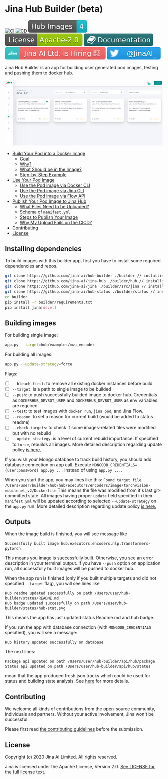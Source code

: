 # Jina Hub Builder (beta)

[![CI](https://github.com/jina-ai/hub-builder/workflows/builder-release/badge.svg?branch=master)](https://github.com/jina-ai/hub-builder/actions?query=workflow%3Aon-release)
[![CD](https://github.com/jina-ai/hub-builder/workflows/nightly/badge.svg?branch=master)](https://github.com/jina-ai/hub-builder/actions?query=workflow%3Anightly)
[![Hub Image](https://github.com/jina-ai/hub-status/blob/master/hub-stat.svg?sanitize=true)](https://hubstatus.jina.ai)
[![Jina](https://github.com/jina-ai/jina/blob/master/.github/badges/license-badge.svg "Jina is licensed under Apache-2.0")](#license)
[![Jina Docs](https://github.com/jina-ai/jina/blob/master/.github/badges/docs-badge.svg "Checkout our docs and learn Jina")](https://docs.jina.ai)
[![We are hiring](https://github.com/jina-ai/jina/blob/master/.github/badges/jina-corp-badge-hiring.svg "We are hiring full-time position at Jina")](https://jobs.jina.ai)
<a href="https://twitter.com/intent/tweet?text=%F0%9F%91%8DCheck+out+Jina%3A+the+New+Open-Source+Solution+for+Neural+Information+Retrieval+%F0%9F%94%8D%40JinaAI_&url=https%3A%2F%2Fgithub.com%2Fjina-ai%2Fjina&hashtags=JinaSearch&original_referer=http%3A%2F%2Fgithub.com%2F&tw_p=tweetbutton" target="_blank">
  <img src="https://github.com/jina-ai/jina/blob/master/.github/badges/twitter-badge.svg"
       alt="tweet button" title="👍Share Jina with your friends on Twitter"></img>
</a>

Jina Hub Builder is an app for building user generated pod images, testing and pushing them to docker hub.

![](.github/.README_images/hub-demo.gif)

<!-- START doctoc generated TOC please keep comment here to allow auto update -->
<!-- DON'T EDIT THIS SECTION, INSTEAD RE-RUN doctoc TO UPDATE -->


- [Build Your Pod into a Docker Image](#build-your-pod-into-a-docker-image)
  - [Goal](#goal)
  - [Why?](#why)
  - [What Should be in the Image?](#what-should-be-in-the-image)
  - [Step-by-Step Example](#step-by-step-example)
- [Use Your Pod Image](#use-your-pod-image)
  - [Use the Pod image via Docker CLI](#use-the-pod-image-via-docker-cli)
  - [Use the Pod image via Jina CLI](#use-the-pod-image-via-jina-cli)
  - [Use the Pod image via Flow API](#use-the-pod-image-via-flow-api)
- [Publish Your Pod Image to Jina Hub](#publish-your-pod-image-to-jina-hub)
  - [What Files Need to be Uploaded?](#what-files-need-to-be-uploaded)
  - [Schema of `manifest.yml`](#schema-of-manifestyml)
  - [Steps to Publish Your Image](#steps-to-publish-your-image)
  - [Why My Upload Fails on the CICD?](#why-my-upload-fails-on-the-cicd)
- [Contributing](#contributing)
- [License](#license)

<!-- END doctoc generated TOC please keep comment here to allow auto update -->

## Installing dependencies

To build images with this builder app, first you have to install some required dependencies and repos.

```bash
git clone https://github.com/jina-ai/hub-builder ./builder // installing the builder core
git clone https://github.com/jina-ai/jina-hub ./builder/hub // installing hub containing current stable images
git clone https://github.com/jina-ai/jina ./builder/src/jina // installing jina core
git clone https://github.com/jina-ai/hub-status ./builder/status // installing status path
cd builder
pip install -r builder/requirements.txt
pip install jina[devel]
```

## Building images

For building single image:

```bash
app.py --target=hub/examples/mwu_encoder
```

For building all images:

```bash
app.py --update-strategy=force
```

Flags:

- [ ] `--bleach-first`: to remove all existing docker instances before build
- [ ] `--target`: is a path to single image to be builded
- [ ] `--push`: to push successfully builded image to docker hub. Credentials as `DOCKERHUB_DEVBOT_USER` and `DOCKERHUB_DEVBOT_USER` as env variables are required.
- [ ] `--test`: to test images with `docker run`, `jina pod`, and Jina Flow.
- [ ] `--reason`: to set a reason for current build (would be added to status readme)
- [ ] `--check-targets`: to check if some images-related files were modified but with no rebuild
- [ ] `--update-strategy`: is a level of current rebuild importance. If specified to `force`, rebuilds all images. More detailed description regarding update policy [is here.](https://github.com/jina-ai/jina-hub#remarks-on-the-update-policy)

If you wish your Mongo database to track build history, you should add database connection on app call. 
Execute `MONGODB_CREDENTIALS={user:password} app.py ...` instead of using `app.py ...`.

When you start the app, you may lines like this:
`Found target file /Users/user/builder/hub/hub/executors/encoders/image/torchvision-mobilenet_v2/Dockerfile`
This means the file was modified from it's last git-committed state. 
All images having proper `update` field specified in their `manifest.yml` will be updated according to selected `--update-strategy` on the `app.py` run. More detailed description regarding update policy [is here.](https://github.com/jina-ai/jina-hub#remarks-on-the-update-policy)

## Outputs

When the image build is finished, you will see message like
```
Successfully built image hub.executors.encoders.nlp.transformers-pytorch
```
This means you image is successfully built. Otherwise, you see an error description in your terminal output.
If you have `--push` option on application run, all successfully built images will be pushed to docker hub.

When the app run is finished (only if you built multiple targets and did not specified `--target` flag), you will see lines like
```
Hub readme updated successfully on path /Users/user/hub-builder/status/README.md
Hub badge updated successfully on path /Users/user/hub-builder/status/hub-stat.svg
```
This means the app has just updated status Readme.md and hub badge.

If you run the app with database connection (with `MONGODB_CREDENTIALS` specified), you will see a message:
```
Hub history updated successfully on database
```
The next lines:
```
Package api updated on path /Users/user/hub-builder/api/hub/package
Status api updated on path /Users/user/hub-builder/api/hub/status
```
mean that the app produced fresh json tracks which could be used for status and building state analysis. See [here](https://github.com/jina-ai/api#jina-hub-status) for more details.

## Contributing

We welcome all kinds of contributions from the open-source community, individuals and partners. Without your active involvement, Jina won't be successful.

Please first read [the contributing guidelines](https://github.com/jina-ai/jina/blob/master/CONTRIBUTING.md) before the submission. 

## License

Copyright (c) 2020 Jina AI Limited. All rights reserved.

Jina is licensed under the Apache License, Version 2.0. [See LICENSE for the full license text.](LICENSE)
